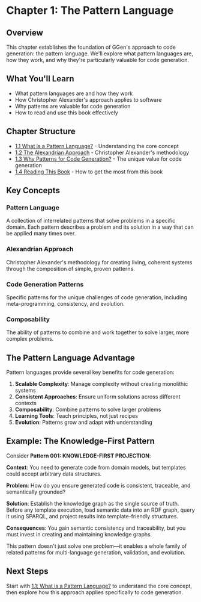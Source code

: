 # Chapter 1: The Pattern Language

## Overview

This chapter establishes the foundation of GGen's approach to code generation: the pattern language. We'll explore what pattern languages are, how they work, and why they're particularly valuable for code generation.

## What You'll Learn

- What pattern languages are and how they work
- How Christopher Alexander's approach applies to software
- Why patterns are valuable for code generation
- How to read and use this book effectively

## Chapter Structure

- [1.1 What is a Pattern Language?](./chapter-1-1.md) - Understanding the core concept
- [1.2 The Alexandrian Approach](./chapter-1-2.md) - Christopher Alexander's methodology
- [1.3 Why Patterns for Code Generation?](./chapter-1-3.md) - The unique value for code generation
- [1.4 Reading This Book](./chapter-1-4.md) - How to get the most from this book

## Key Concepts

### **Pattern Language**
A collection of interrelated patterns that solve problems in a specific domain. Each pattern describes a problem and its solution in a way that can be applied many times over.

### **Alexandrian Approach**
Christopher Alexander's methodology for creating living, coherent systems through the composition of simple, proven patterns.

### **Code Generation Patterns**
Specific patterns for the unique challenges of code generation, including meta-programming, consistency, and evolution.

### **Composability**
The ability of patterns to combine and work together to solve larger, more complex problems.

## The Pattern Language Advantage

Pattern languages provide several key benefits for code generation:

1. **Scalable Complexity**: Manage complexity without creating monolithic systems
2. **Consistent Approaches**: Ensure uniform solutions across different contexts
3. **Composability**: Combine patterns to solve larger problems
4. **Learning Tools**: Teach principles, not just recipes
5. **Evolution**: Patterns grow and adapt with understanding

## Example: The Knowledge-First Pattern

Consider **Pattern 001: KNOWLEDGE-FIRST PROJECTION**:

**Context**: You need to generate code from domain models, but templates could accept arbitrary data structures.

**Problem**: How do you ensure generated code is consistent, traceable, and semantically grounded?

**Solution**: Establish the knowledge graph as the single source of truth. Before any template execution, load semantic data into an RDF graph, query it using SPARQL, and project results into template-friendly structures.

**Consequences**: You gain semantic consistency and traceability, but you must invest in creating and maintaining knowledge graphs.

This pattern doesn't just solve one problem—it enables a whole family of related patterns for multi-language generation, validation, and evolution.

## Next Steps

Start with [1.1: What is a Pattern Language?](./chapter-1-1.md) to understand the core concept, then explore how this approach applies specifically to code generation.
